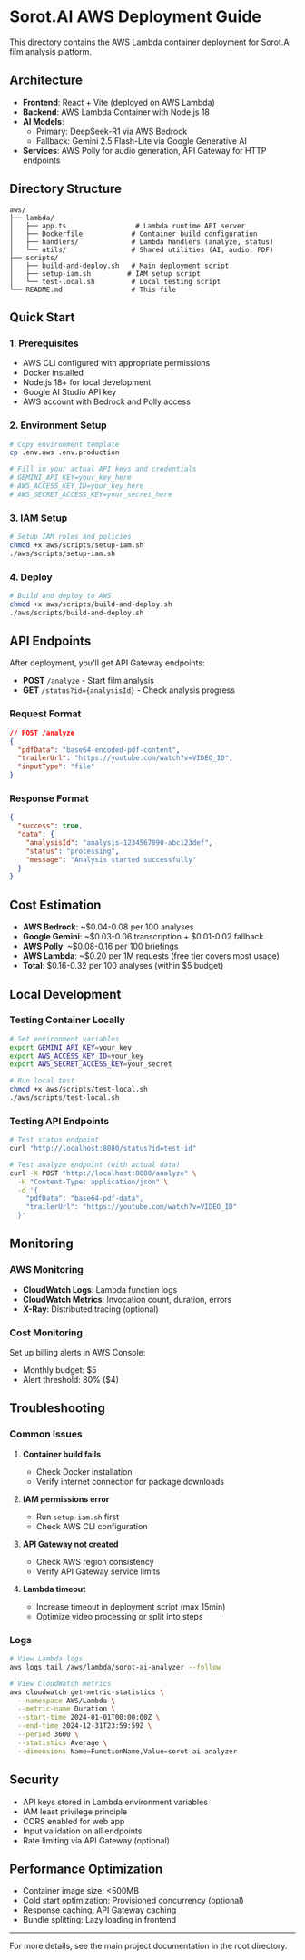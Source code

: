 # Sorot.AI AWS Deployment Guide

This directory contains the AWS Lambda container deployment for Sorot.AI film analysis platform.

## Architecture

- **Frontend**: React + Vite (deployed on AWS Lambda)
- **Backend**: AWS Lambda Container with Node.js 18
- **AI Models**:
  - Primary: DeepSeek-R1 via AWS Bedrock
  - Fallback: Gemini 2.5 Flash-Lite via Google Generative AI
- **Services**: AWS Polly for audio generation, API Gateway for HTTP endpoints

## Directory Structure

```
aws/
├── lambda/
│   ├── app.ts                 # Lambda runtime API server
│   ├── Dockerfile            # Container build configuration
│   ├── handlers/             # Lambda handlers (analyze, status)
│   └── utils/                # Shared utilities (AI, audio, PDF)
├── scripts/
│   ├── build-and-deploy.sh   # Main deployment script
│   ├── setup-iam.sh         # IAM setup script
│   └── test-local.sh         # Local testing script
└── README.md                 # This file
```

## Quick Start

### 1. Prerequisites

- AWS CLI configured with appropriate permissions
- Docker installed
- Node.js 18+ for local development
- Google AI Studio API key
- AWS account with Bedrock and Polly access

### 2. Environment Setup

```bash
# Copy environment template
cp .env.aws .env.production

# Fill in your actual API keys and credentials
# GEMINI_API_KEY=your_key_here
# AWS_ACCESS_KEY_ID=your_key_here
# AWS_SECRET_ACCESS_KEY=your_secret_here
```

### 3. IAM Setup

```bash
# Setup IAM roles and policies
chmod +x aws/scripts/setup-iam.sh
./aws/scripts/setup-iam.sh
```

### 4. Deploy

```bash
# Build and deploy to AWS
chmod +x aws/scripts/build-and-deploy.sh
./aws/scripts/build-and-deploy.sh
```

## API Endpoints

After deployment, you'll get API Gateway endpoints:

- **POST** `/analyze` - Start film analysis
- **GET** `/status?id={analysisId}` - Check analysis progress

### Request Format

```json
// POST /analyze
{
  "pdfData": "base64-encoded-pdf-content",
  "trailerUrl": "https://youtube.com/watch?v=VIDEO_ID",
  "inputType": "file"
}
```

### Response Format

```json
{
  "success": true,
  "data": {
    "analysisId": "analysis-1234567890-abc123def",
    "status": "processing",
    "message": "Analysis started successfully"
  }
}
```

## Cost Estimation

- **AWS Bedrock**: ~$0.04-0.08 per 100 analyses
- **Google Gemini**: ~$0.03-0.06 transcription + $0.01-0.02 fallback
- **AWS Polly**: ~$0.08-0.16 per 100 briefings
- **AWS Lambda**: ~$0.20 per 1M requests (free tier covers most usage)
- **Total**: $0.16-0.32 per 100 analyses (within $5 budget)

## Local Development

### Testing Container Locally

```bash
# Set environment variables
export GEMINI_API_KEY=your_key
export AWS_ACCESS_KEY_ID=your_key
export AWS_SECRET_ACCESS_KEY=your_secret

# Run local test
chmod +x aws/scripts/test-local.sh
./aws/scripts/test-local.sh
```

### Testing API Endpoints

```bash
# Test status endpoint
curl "http://localhost:8080/status?id=test-id"

# Test analyze endpoint (with actual data)
curl -X POST "http://localhost:8080/analyze" \
  -H "Content-Type: application/json" \
  -d '{
    "pdfData": "base64-pdf-data",
    "trailerUrl": "https://youtube.com/watch?v=VIDEO_ID"
  }'
```

## Monitoring

### AWS Monitoring

- **CloudWatch Logs**: Lambda function logs
- **CloudWatch Metrics**: Invocation count, duration, errors
- **X-Ray**: Distributed tracing (optional)

### Cost Monitoring

Set up billing alerts in AWS Console:
- Monthly budget: $5
- Alert threshold: 80% ($4)

## Troubleshooting

### Common Issues

1. **Container build fails**
   - Check Docker installation
   - Verify internet connection for package downloads

2. **IAM permissions error**
   - Run `setup-iam.sh` first
   - Check AWS CLI configuration

3. **API Gateway not created**
   - Check AWS region consistency
   - Verify API Gateway service limits

4. **Lambda timeout**
   - Increase timeout in deployment script (max 15min)
   - Optimize video processing or split into steps

### Logs

```bash
# View Lambda logs
aws logs tail /aws/lambda/sorot-ai-analyzer --follow

# View CloudWatch metrics
aws cloudwatch get-metric-statistics \
  --namespace AWS/Lambda \
  --metric-name Duration \
  --start-time 2024-01-01T00:00:00Z \
  --end-time 2024-12-31T23:59:59Z \
  --period 3600 \
  --statistics Average \
  --dimensions Name=FunctionName,Value=sorot-ai-analyzer
```

## Security

- API keys stored in Lambda environment variables
- IAM least privilege principle
- CORS enabled for web app
- Input validation on all endpoints
- Rate limiting via API Gateway (optional)

## Performance Optimization

- Container image size: <500MB
- Cold start optimization: Provisioned concurrency (optional)
- Response caching: API Gateway caching
- Bundle splitting: Lazy loading in frontend

---

For more details, see the main project documentation in the root directory.
